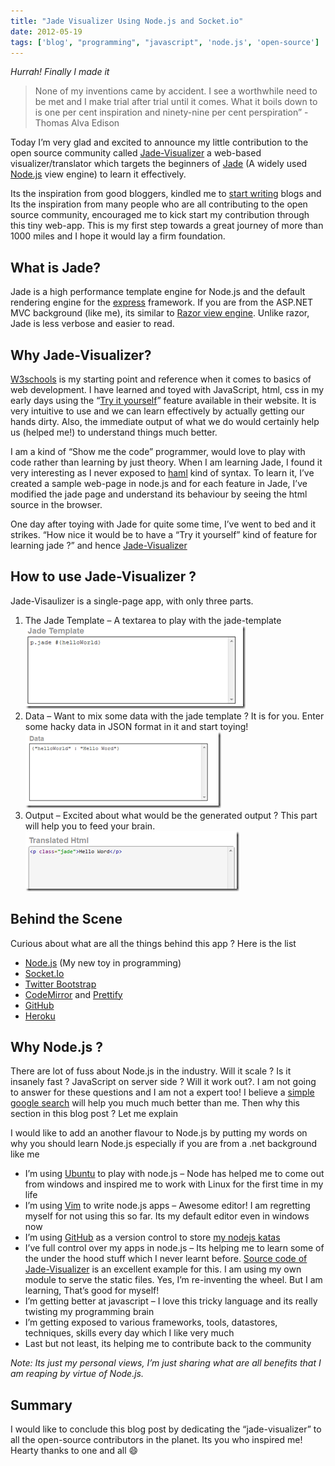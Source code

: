 ```yaml
---
title: "Jade Visualizer Using Node.js and Socket.io"
date: 2012-05-19
tags: ['blog', "programming", "javascript", 'node.js', 'open-source']
---
```


*Hurrah! Finally I made it*

> None of my inventions came by accident. I see a worthwhile need to be met and I make trial after trial until it comes. What it boils down to is one per cent inspiration and ninety-nine per cent perspiration”  - Thomas Alva Edison

Today I’m very glad and excited to announce my little contribution to the open source community called [Jade-Visualizer](http://jade-visualizer.herokuapp.com) a web-based visualizer/translator which targets the beginners of [Jade](http://jade-lang.com/) (A widely used [Node.js](http://nodejs.org/) view engine) to learn it effectively.

Its the inspiration from good bloggers, kindled me to [start writing](/blog/thank-god) blogs and Its the inspiration from many people who are all contributing to the open source community, encouraged me to kick start my contribution through this tiny web-app. This is my first step towards a great journey of more than 1000 miles and I hope it would lay a firm foundation.

## What is Jade?

Jade is a high performance template engine for Node.js and the default rendering engine for the [express](http://expressjs.com/) framework. If you are from the ASP.NET MVC background (like me), its similar to [Razor view engine](https://learn.microsoft.com/en-us/aspnet/core/mvc/views/razor?view=aspnetcore-7.0). Unlike razor, Jade is less verbose and easier to read.

## Why Jade-Visualizer?

[W3schools](http://www.w3schools.com/) is my starting point and reference when it comes to basics of web development. I have learned and toyed with JavaScript, html, css in my early days using the “[Try it yourself](http://www.w3schools.com/css/tryit.asp?filename=trycss_default)” feature available in their website. It is very intuitive to use and we can learn effectively by actually getting our hands dirty. Also, the immediate output of what we do would certainly help us (helped me!) to understand things much better.

I am a kind of “Show me the code” programmer, would love to play with code rather than learning by just theory. When I am learning Jade, I found it very interesting as I never exposed to [haml](http://haml-lang.com/) kind of syntax. To learn it, I’ve created a sample web-page in node.js and for each feature in Jade, I’ve modified the jade page and understand its behaviour by seeing the html source in the browser.

One day after toying with Jade for quite some time, I’ve went to bed and it strikes. “How nice it would be to have a “Try it yourself” kind of feature for learning jade ?”  and hence [Jade-Visualizer](http://jade-visualizer.herokuapp.com/)

## How to use Jade-Visualizer ?

Jade-Visaulizer is a single-page app, with only three parts.

1. The Jade Template – A textarea to play with the jade-template
   ![](/assets/images/blog/jade-visualizer-using-nodejs-and/1.png)
2. Data – Want to mix some data with the jade template ? It is for you. Enter some hacky data in JSON format in it and start toying!
  ![](/assets/images/blog/jade-visualizer-using-nodejs-and/2.png)
3. Output – Excited about what would be the generated output ? This part will help you to feed your brain.
  ![](/assets/images/blog/jade-visualizer-using-nodejs-and/3.png)

## Behind the Scene

Curious about what are all the things behind this app ? Here is the list

* [Node.js](http://nodejs.org/) (My new toy in programming)
* [Socket.Io](http://socket.io/)
* [Twitter Bootstrap](http://twitter.github.com/bootstrap/)
* [CodeMirror](http://codemirror.net/) and [Prettify](http://google-code-prettify.googlecode.com/svn/trunk/README.html)
* [GitHub](https://github.com/tamizhvendan/jade-visualizer)
* [Heroku](http://www.heroku.com/)

## Why Node.js ?

There are lot of fuss about Node.js in the industry. Will it scale ? Is it insanely fast ? JavaScript on server side ? Will it work out?. I am not going to answer for these questions and I am not a expert too! I believe a [simple google search](https://letmegooglethat.com/?q=node.js) will help you much much better than me. Then why this section in this blog post ? Let me explain

I would like to add an another flavour to Node.js by putting my words on why you should learn Node.js especially if you are from a .net background like me

* I’m using [Ubuntu](http://www.ubuntu.com/) to play with node.js – Node has helped me to come out from windows and inspired me to work with Linux for the first time in my life
* I’m using [Vim](http://www.vim.org/) to write node.js apps – Awesome editor! I am regretting myself for not using this so far. Its my default editor even in windows now 
* I’m using [GitHub](https://github.com/) as a version control to store [my nodejs katas](https://github.com/tamizhvendan/NodeJsKatas)
* I’ve full control over my apps in node.js – Its helping me to learn some of the under the hood stuff which I never learnt before. [Source code of Jade-Visualizer](https://github.com/tamizhvendan/jade-visualizer) is an excellent example for this. I am using my own module to serve the static files. Yes, I’m re-inventing the wheel. But I am learning, That’s good for myself!
* I’m getting better at javascript – I love this tricky language and its really twisting my programming brain
* I’m getting exposed to various frameworks, tools, datastores, techniques, skills every day which I like very much
* Last but not least, its helping me to contribute back to the community

*Note: Its just my personal views, I’m just sharing what are all benefits that I am reaping by virtue of Node.js.*

## Summary

I would like to conclude this blog post by dedicating the “jade-visualizer” to all the open-source contributors in the planet. Its you who inspired me! Hearty thanks to one and all :smile: